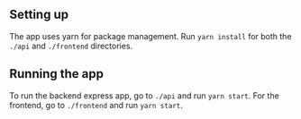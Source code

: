 ## Setting up

The app uses yarn for package management. Run `yarn install` for both the `./api` and `./frontend` directories.

## Running the app

To run the backend express app, go to `./api` and run `yarn start`. For the frontend, go to `./frontend` and run `yarn start`.